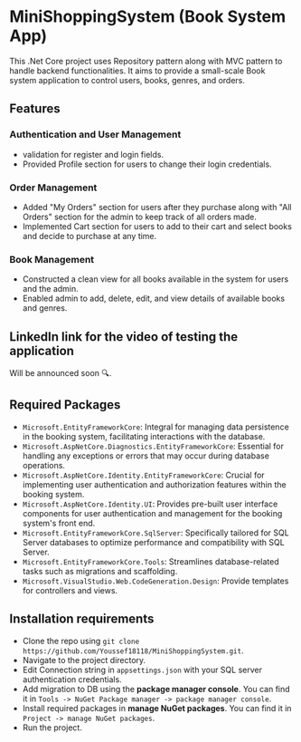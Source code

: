 # MiniShoppingSystem (Book System App)
This .Net Core project uses Repository pattern along with MVC pattern to handle backend functionalities. It aims to provide a small-scale Book system application to control users, books, genres, and orders.

## Features
### Authentication and User Management
* validation for register and login fields.
* Provided Profile section for users to change their login credentials.
### Order Management
* Added "My Orders" section for users after they purchase along with "All Orders" section for the admin to keep track of all orders made.
* Implemented Cart section for users to add to their cart and select books and decide to purchase at any time.
### Book Management
* Constructed a clean view for all books available in the system for users and the admin.
* Enabled admin to add, delete, edit, and view details of available books and genres.

## LinkedIn link for the video of testing the application
Will be announced soon 🔍.

## Required Packages
* `Microsoft.EntityFrameworkCore`: Integral for managing data persistence in the booking system, facilitating interactions with the database.
* `Microsoft.AspNetCore.Diagnostics.EntityFrameworkCore`: Essential for handling any exceptions or errors that may occur during database operations.
* `Microsoft.AspNetCore.Identity.EntityFrameworkCore`: Crucial for implementing user authentication and authorization features within the booking system.
* `Microsoft.AspNetCore.Identity.UI`: Provides pre-built user interface components for user authentication and management for the booking system's front end.
* `Microsoft.EntityFrameworkCore.SqlServer`: Specifically tailored for SQL Server databases to optimize performance and compatibility with SQL Server.
* `Microsoft.EntityFrameworkCore.Tools`: Streamlines database-related tasks such as migrations and scaffolding.
* `Microsoft.VisualStudio.Web.CodeGeneration.Design`: Provide templates for controllers and views.

## Installation requirements
* Clone the repo using `git clone https://github.com/Youssef18118/MiniShoppingSystem.git`.
* Navigate to the project directory.
* Edit Connection string in `appsettings.json` with your SQL server authentication credentials.
* Add migration to DB using the **package manager console**. You can find it in `Tools -> NuGet Package manager -> package manager console`.
* Install required packages in **manage NuGet packages**. You can find it in `Project -> manage NuGet packages`.
* Run the project.
